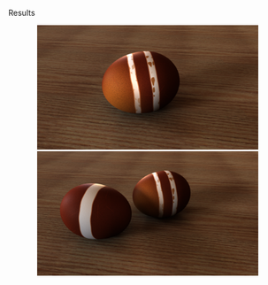 Results

   <div align="center">
      <img src="final_renders/egg.png" width="400">
   </div>

   <div align="center">
      <img src="final_renders/egg2.png" width="400">
   </div>